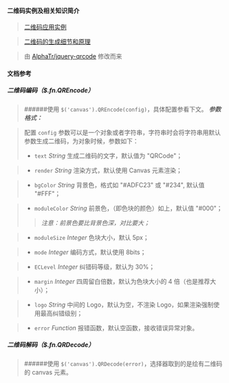 #### 二维码实例及相关知识简介
>[二维码应用实例](http://nuintun.github.io/qrcode/examples/qrcode.html)

>[二维码的生成细节和原理](http://coolshell.cn/articles/10590.html)

>由 [AlphaTr/jquery-qrcode](https://github.com/AlphaTr/jquery-qrcode) 修改而来

#### 文档参考
##### 二维码编码（*$.fn.QREncode*）
>######使用 `$('canvas').QREncode(config)`，具体配置参看下文。
>***参数格式：***

>配置 `config` 参数可以是一个对象或者字符串，字符串时会将字符串用默认参数生成二维码，为对象时候，参数如下：
>* `text` _String_
> 生成二维码的文字，默认值为 "QRCode"；

>* `render` _String_
> 渲染方式，默认使用 Canvas 元素渲染；

>* `bgColor` _String_
> 背景色，格式如 "#ADFC23" 或 "#234", 默认值 "#FFF"；

>* `moduleColor` _String_
> 前景色，（即色块的颜色）如上，默认值 "#000"；
>>*注意：前景色要比背景色深，对比要大；*

>* `moduleSize` _Integer_
> 色块大小，默认 5px；

>* `mode` _Integer_
> 编码方式，默认使用 8bits；

>* `ECLevel` _Integer_
> 纠错码等级，默认为 30%；

>* `margin` _Integer_
> 四周留白倍数，默认为色块大小的 4 倍（也是推荐大小）；

>* `logo` _String_
> 中间的 Logo，默认为空，不渲染 Logo，如果渲染强制使用最高纠错级别；

>* `error` _Function_
> 报错函数，默认空函数，接收错误异常对象。

##### 二维码解码（*$.fn.QRDecode*）
>######使用 `$('canvas').QRDecode(error)`，选择器取到的是绘有二维码的 canvas 元素。

